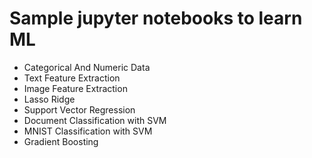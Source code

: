 # Sample jupyter notebooks to learn ML

- Categorical And Numeric Data
- Text Feature Extraction
- Image Feature Extraction
- Lasso Ridge
- Support Vector Regression
- Document Classification with SVM
- MNIST Classification with SVM
- Gradient Boosting
